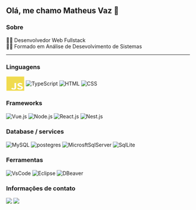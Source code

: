 <h2>Olá, me chamo Matheus Vaz 👋</h2>

### Sobre
🧑‍💻 Desenvolvedor Web Fullstack
<br>
🧑‍🎓 Formado em Análise de Desevolvimento de Sistemas
<hr>

### Linguagens
<span style="display: inline_block">
  <img align="center" alt="JavaScript" height="40" width="50" src="https://raw.githubusercontent.com/devicons/devicon/master/icons/javascript/javascript-plain.svg">
  <img align="center" alt="TypeScript" height="40" width="50" src="https://cdn.jsdelivr.net/gh/devicons/devicon/icons/typescript/typescript-original.svg">
  <img align="center" alt="HTML" height="40" width="50" src="https://cdn.jsdelivr.net/gh/devicons/devicon@latest/icons/html5/html5-original.svg" />
  <img align="center" alt="CSS" height="40" width="50" src="https://cdn.jsdelivr.net/gh/devicons/devicon@latest/icons/css3/css3-plain.svg" /> 
</span>

### Frameworks
<span style="display: inline_block">
  <img align="center" alt="Vue.js" height="40" width="50" src="https://cdn.jsdelivr.net/gh/devicons/devicon/icons/vuejs/vuejs-original.svg">
  <img align="center" alt="Node.js" height="40" width="50" src="https://cdn.jsdelivr.net/gh/devicons/devicon/icons/nodejs/nodejs-original.svg" />
  <img align="center" alt="React.js" height="40" width="50" src="https://cdn.jsdelivr.net/gh/devicons/devicon@latest/icons/react/react-original.svg" />
  <img align="center" alt="Nest.js" height="40" width="50" src="https://cdn.jsdelivr.net/gh/devicons/devicon@latest/icons/nestjs/nestjs-original.svg" />       
</span>

### Database / services
<span style="display: inline_block">
  <img align="center" alt="MySQL" height="40" width="50" src="https://cdn.jsdelivr.net/gh/devicons/devicon@latest/icons/mysql/mysql-original.svg" />
  <img align="center" alt="postegres" height="40" width="50" src="https://cdn.jsdelivr.net/gh/devicons/devicon@latest/icons/postgresql/postgresql-original.svg" />
  <img align="center" alt="MicrosftSqlServer" height="40" width="50" src="https://cdn.jsdelivr.net/gh/devicons/devicon@latest/icons/microsoftsqlserver/microsoftsqlserver-original.svg" />
  <img align="center" alt="SqlLite" height="40" width="50" src="https://cdn.jsdelivr.net/gh/devicons/devicon@latest/icons/sqlite/sqlite-original.svg" />
                
</span>

### Ferramentas
<span style="display: inline_block">
  <img align="center" alt="VsCode" height="40" width="50" src="https://cdn.jsdelivr.net/gh/devicons/devicon@latest/icons/vscode/vscode-original.svg" />
  <img align="center" alt="Eclipse" height="40" width="50" src="https://cdn.jsdelivr.net/gh/devicons/devicon@latest/icons/eclipse/eclipse-original.svg" />
  <img align="center" alt="DBeaver" height="40" width="50" src="https://cdn.jsdelivr.net/gh/devicons/devicon@latest/icons/dbeaver/dbeaver-original.svg" />
</span>

### Informações de contato 
  <a href="mailto:matheus.vs.br@gmail.com"><img src="https://img.shields.io/badge/Gmail-D14836?style=for-the-badge&logo=gmail&logoColor=white" target="_blank"></a>
  <a href="https://www.linkedin.com/in/matheus--nogueira/" target="_blank"><img src="https://img.shields.io/badge/-LinkedIn-%230077B5?style=for-the-badge&logo=linkedin&logoColor=white" target="_blank"></a> 
